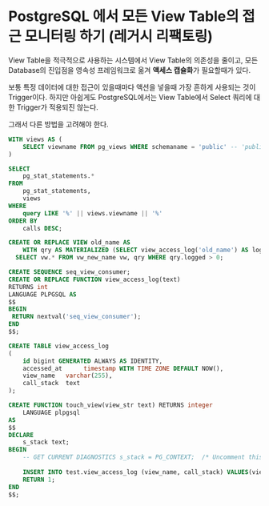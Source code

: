 # PostgreSQL 에서 모든 View Table의 접근 모니터링 하기 (레거시 리팩토링)

View Table을 적극적으로 사용하는 시스템에서 View Table의 의존성을 줄이고, 모든 Database의 진입점을 영속성 프레임워크로 옮겨 **액세스 캡슐화**가 필요할때가 있다.

보통 특정 데이터에 대한 접근이 있을때마다 액션을 넣을때 가장 흔하게 사용되는 것이 Trigger이다.
하지만 아쉽게도 PostgreSQL에서는 View Table에서 Select 쿼리에 대한 Trigger가 적용되진 않는다.

그래서 다른 방법을 고려해야 한다.

```sql
WITH views AS (
    SELECT viewname FROM pg_views WHERE schemaname = 'public' -- 'public' 스키마에 있는 뷰만 대상으로 함
)

SELECT
    pg_stat_statements.*
FROM
    pg_stat_statements,
    views
WHERE
    query LIKE '%' || views.viewname || '%'
ORDER BY
    calls DESC;
```

```sql
CREATE OR REPLACE VIEW old_name AS
    WITH qry AS MATERIALIZED (SELECT view_access_log('old_name') AS logged)
  SELECT vw.* FROM vw_new_name vw, qry WHERE qry.logged > 0;
```

```sql
CREATE SEQUENCE seq_view_consumer;
CREATE OR REPLACE FUNCTION view_access_log(text) 
RETURNS int
LANGUAGE PLPGSQL AS
$$
BEGIN
 RETURN nextval('seq_view_consumer');
END
$$;
```

```sql
CREATE TABLE view_access_log
(
    id bigint GENERATED ALWAYS AS IDENTITY,
    accessed_at      timestamp WITH TIME ZONE DEFAULT NOW(),
    view_name   varchar(255),
    call_stack  text
);
```

```sql
CREATE FUNCTION touch_view(view_str text) RETURNS integer
    LANGUAGE plpgsql
AS
$$
DECLARE
    s_stack text;
BEGIN
    -- GET CURRENT DIAGNOSTICS s_stack = PG_CONTEXT;  /* Uncomment this to log the call stack.  Too intense originally! */
 
    INSERT INTO test.view_access_log (view_name, call_stack) VALUES(view_str, s_stack);
    RETURN 1;
END
$$;
```
